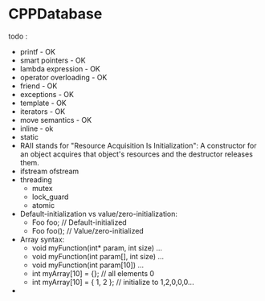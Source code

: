 # CPPDatabase

todo :

* printf - OK
* smart pointers - OK
* lambda expression - OK
* operator overloading - OK
* friend - OK
* exceptions - OK
* template - OK
* iterators - OK
* move semantics - OK
* inline - ok
* static
* RAII stands for "Resource Acquisition Is Initialization":
  A constructor for an object acquires that object's resources and the destructor releases them.
* ifstream ofstream
* threading
    * mutex
    * lock_guard
    * atomic
* Default-initialization vs value/zero-initialization:
    * Foo foo; // Default-initialized
    * Foo foo(); // Value/zero-initialized
* Array syntax:
    * void myFunction(int* param, int size) ...
    * void myFunction(int param[], int size) ...
    * void myFunction(int param[10]) ...
    * int myArray[10] = {}; // all elements 0
    * int myArray[10] = { 1, 2 }; // initialize to 1,2,0,0,0...
* 



